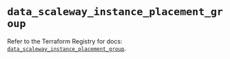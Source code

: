 # `data_scaleway_instance_placement_group`

Refer to the Terraform Registry for docs: [`data_scaleway_instance_placement_group`](https://registry.terraform.io/providers/scaleway/scaleway/2.42.1/docs/data-sources/instance_placement_group).
